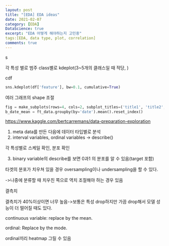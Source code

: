 ```yaml
---
layout: post
title: "[EDA] EDA ideas"
date: 2021-02-07
category: [EDA]
DataScience: true
excerpt: "EDA 어떻게 해야하는지 고민중"
tags:[EDA, data type, plot, correlation]
comments: true
---
```




s

각 특성 별로 범주 class별로 kdeplot(3~5개의 클래스일 때 적당, )

 cdf

```python
sns.kdeplot(df['feature'], bw=0.1, cumulative=True)
```



여러 그래프의 shape 조절

```python
fig = make_subplots(rows=4, cols=2, subplot_titles=('title1', 'title2', 'title3','title4','title5','title6','title7','title8'))
b_date_mean = ft_data.groupby(by='date').mean().reset_index()
```





https://www.kaggle.com/bertcarremans/data-preparation-exploration

1. meta data를 만든 다음에 데이터 타입별로 분석
2. interval variables, ordinal variables -> describe()

각 특성별로 스케일 확인, 분포 확인

3. binary variable의 describe를 보면 0과1 의 분포를 알 수 있음(target 포함)





타겟의 분포가 치우쳐 있을 경우 oversampling이나 undersampling을 할 수 있다.

->나중에 분류할 때 치우친 쪽으로 역치 조절해야 하는 경우 있음



결측치

결측치가 40%이상이면 너무 높음->보통은 특성 drop하지만 가끔 drop해서 모델 성능이 더 떨어질 때도 있다. 

continuous variable: replace by the mean.

ordinal: Replace by the mode.



ordinal끼리 heatmap 그릴 수 있음